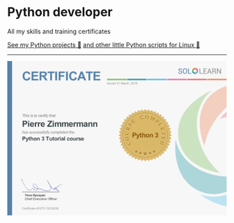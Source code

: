 # Python developer
All my skills and training certificates 

[See my Python projects :blue_book:](https://github.com/pzim-devdata/DATA-developer)
[and other little Python scripts for Linux :blue_book:](https://github.com/pzim-devdata/Tools-for-Linux)


------------------------------------------------


![](https://github.com/pzim-devdata/Skills-and-training-certificates/blob/master/Python%20developer/Python%20Sololearn.png)
